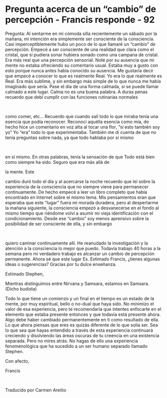 # Pregunta acerca de un “cambio” de percepción - Francis responde - 92

Pregunta: Al sentarme en mi cómoda silla recientemente un sábado por la mañana, mi intención era simplemente ser consciente de la consciencia. Casi imperceptiblemente hubo un poco de lo que llamaré un “cambio” de percepción. Empecé a ser consciente de una realidad que clara como el cristal, que si pudiera sonar hubiera sonado como una campana de cristal. Era más real que una percepción sensorial. Noté por su ausencia que mi mente no estaba ofreciendo su comentario usual. Estaba muy a gusto con esto porque nunca antes había conocido su ausencia. Me gustaría decir que empecé a conocer lo que es realmente Real. Yo era lo que realmente es Real. Era más sublime, y sin embargo más simple de lo que nunca me había imaginado que sería. Pase el día de una forma calmada, si se puede llamar calmado a este lugar. Calma no es una buena palabra. A duras penas recuerdo que debí cumplir con las funciones rutinarias normales

  

como comer, etc… Recuerdo que cuando salí todo lo que miraba tenía una esencia que podía reconocer. Reconocí aquélla esencia como mía, de hecho hice un comentario en voz alta al tocar una flor, “sí esto también soy yo” Yo “era” todo lo que experimentaba. También me di cuenta de que no tenía preguntas sobre nada, ya que todo hablaba por sí mismo

  

en sí mismo. En otras palabras, tenía la sensación de que Todo está bien como siempre ha sido. Seguro que era más allá de 

la mente. Este

 cambio duró todo el día y al acercarse la noche recuerdo que leí sobre la experiencia de la consciencia que no siempre viene para permanecer continuamente. De hecho empecé a leer un libro completo que había encontrado en Internet sobre el mismo tema. Mis pensamientos eran que esperaba que este “lugar” fuera mi morada duradera, pero al despertarme la mañana siguiente, la consciencia empezó a desvanecerse en el fondo al mismo tiempo que riéndome volví a asumir mi vieja identificación con el condicionamiento. Desde ese “cambio” soy menos aprensivo sobre la posibilidad de ser consciente de ella, y sin embargo

  

quiero caminar continuamente allí. He reanudado la investigación y la atención a la consciencia lo mejor que puedo. Todavía trabajo 40 horas a la semana pero mi verdadero trabajo es alcanzar un cambio de percepción permanente. Ahora sé que este lugar Es. Estimado Francis, ¿tienes algunas ideas o sugerencias? Gracias por tu dulce enseñanza.

Estimado Stephen,

Mientras distinguimos entre Nirvana y Samsara, estamos en Samsara. (Dicho budista)

Todo lo que tiene un comienzo y un final en el tiempo es un estado de la mente, por muy espiritual, bello o no-dual que haya sido. No minimizo el valor de esa experiencia, pero te recomendaría que intentes enfocarte en el elemento que estaba presente entonces y que todavía está presente ahora. Algo debe haber cambiado permanentemente en ti como resultado de ella. Lo que ahora piensas que eres es quizás diferente de lo que solía ser. Sea lo que sea que hayas entendido a través de esta experiencia continuará creciendo y disolviendo las áreas oscuras de tu creencia en una existencia separada. Pero no mires atrás. No hagas de ello una experiencia fenomenológica que ha sucedido a un ser humano separado llamado Stephen.

Con afecto,

Francis

  

Traducido por Carmen Areitio


